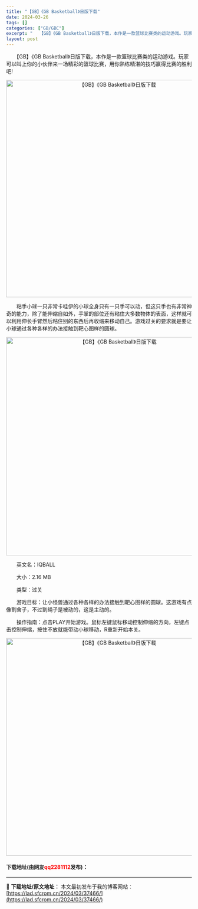```yaml
---
title: "【GB】《GB Basketball》日版下载"
date: 2024-03-26
tags: []
categories: ["GB/GBC"]
excerpt: "　　【GB】《GB Basketball》日版下载，本作是一款篮球比赛类的运动游戏。玩家可以叫上你的小伙伴来一场精彩的篮球比赛，用你熟练精湛的技巧赢得比赛的胜利吧! 　　粘手小球一只非常卡哇伊的小球全身只有一只手可以动，但这只手也有非常神奇的能力，除了能伸缩自如外，手掌的部位还有粘住大多数物体的表面&hellip;"
layout: post
---
```


 <p>　　【GB】《GB Basketball》日版下载，本作是一款篮球比赛类的运动游戏。玩家可以叫上你的小伙伴来一场精彩的篮球比赛，用你熟练精湛的技巧赢得比赛的胜利吧!</p> <p align="center"><img align="" border="0" src="https://lad.sfcrom.cn/wp-content/uploads/2024/03/20240326_6602803555049.png" width="589" alt="【GB】《GB Basketball》日版下载" /></p> <p>　　粘手小球一只非常卡哇伊的小球全身只有一只手可以动，但这只手也有非常神奇的能力，除了能伸缩自如外，手掌的部位还有粘住大多数物体的表面，这样就可以利用伸长手臂然后粘住别的东西后再收缩来移动自己。游戏过关的要求就是要让小球通过各种各样的办法接触到靶心图样的圆球。</p> <p align="center"><img align="" border="0" src="https://lad.sfcrom.cn/wp-content/uploads/2024/03/20240326_6602803604adc.png" width="592" alt="【GB】《GB Basketball》日版下载" /></p> <p>　　英文名：IQBALL</p> <p>　　大小：2.16 MB</p> <p>　　类型：过关</p> <p>　　游戏目标：让小怪兽通过各种各样的办法接触到靶心图样的圆球。这游戏有点像割舍子，不过割绳子是被动的，这是主动的。</p> <p>　　操作指南：点击PLAY开始游戏。鼠标左键鼠标移动控制伸缩的方向，左键点击控制伸缩，按住不放就能带动小球移动，R重新开始本关。</p> <p align="center"><img align="" border="0" src="https://lad.sfcrom.cn/wp-content/uploads/2024/03/20240326_66028036ab36c.png" width="590" alt="【GB】《GB Basketball》日版下载" /></p> <p><h4>下载地址(由网友<font color="red">qq2281112</font>发布)：</h4></p> 

---
📖 **下载地址/原文地址：** 本文最初发布于我的博客网站：[https://lad.sfcrom.cn/2024/03/37466/](https://lad.sfcrom.cn/2024/03/37466/)
